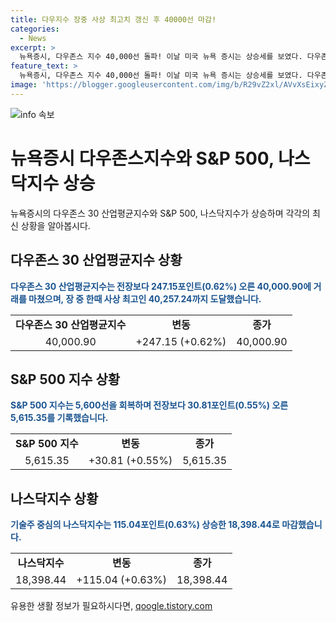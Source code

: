 ```yaml
---
title: 다우지수 장중 사상 최고치 갱신 후 40000선 마감!
categories:
  - News
excerpt: >
  뉴욕증시, 다우존스 지수 40,000선 돌파! 이날 미국 뉴욕 증시는 상승세를 보였다. 다우존스 30 산업평균지수는 247.15포인트(0.62%) 오른 40,000.90에 마감. 이는 5월 이후 처음으로 40,000선을 돌파한 것. 또한 S&P 500 지수는 5,600선을 회복하며 30.81포인트(0.55%) 상승, 나스닥지수는 115.04포인트(0.63%) 오른 18,398.44로 마감.
feature_text: >
  뉴욕증시, 다우존스 지수 40,000선 돌파! 이날 미국 뉴욕 증시는 상승세를 보였다. 다우존스 30 산업평균지수는 247.15포인트(0.62%) 오른 40,000.90에 마감. 이는 5월 이후 처음으로 40,000선을 돌파한 것. 또한 S&P 500 지수는 5,600선을 회복하며 30.81포인트(0.55%) 상승, 나스닥지수는 115.04포인트(0.63%) 오른 18,398.44로 마감.
image: 'https://blogger.googleusercontent.com/img/b/R29vZ2xl/AVvXsEixyZcFfHzMRdzZMjFBmAUKJYCLCGyLL1o632UiGVXcaFdKo_bkvkuCioo0uUKlGfBVcT3P84aROyZIXSBEx3Aw5nCQ3pTgDom1WDC4m8eifvWiAmWEEVb4x6G_l8C0QH225ldMjyaFvpxGEBGNO37VmDTDMHGhJPq73UglMfDca1-0aw/s1600/blogspot.png'
---
```


<p><img src="https://blogger.googleusercontent.com/img/b/R29vZ2xl/AVvXsEixyZcFfHzMRdzZMjFBmAUKJYCLCGyLL1o632UiGVXcaFdKo_bkvkuCioo0uUKlGfBVcT3P84aROyZIXSBEx3Aw5nCQ3pTgDom1WDC4m8eifvWiAmWEEVb4x6G_l8C0QH225ldMjyaFvpxGEBGNO37VmDTDMHGhJPq73UglMfDca1-0aw/s1600/blogspot.png" alt="info 속보" /></p>

<h1 data-ke-size="size26">뉴욕증시 다우존스지수와 S&P 500, 나스닥지수 상승</h1>

<p data-ke-size="size16">뉴욕증시의 다우존스 30 산업평균지수와 S&P 500, 나스닥지수가 상승하며 각각의 최신 상황을 알아봅시다.</p>

<h2 data-ke-size="size24">다우존스 30 산업평균지수 상황</h2>

<p data-ke-size="size16"><b><span style="color: #1a5490;">다우존스 30 산업평균지수는 전장보다 247.15포인트(0.62%) 오른 40,000.90에 거래를 마쳤으며, 장 중 한때 사상 최고인 40,257.24까지 도달했습니다.</span></b></p>

<table>
<tbody>
<tr>
<td style="text-align: center; height: 17px;"><b>다우존스 30 산업평균지수</b></td>
<td style="text-align: center; height: 17px;"><b>변동</b></td>
<td style="text-align: center; height: 17px;"><b>종가</b></td>
</tr>
<tr>
<td style="text-align: center; height: 17px;">40,000.90</td>
<td style="text-align: center; height: 17px;">+247.15 (+0.62%)</td>
<td style="text-align: center; height: 17px;">40,000.90</td>
</tr>
</tbody>
</table>

<h2 data-ke-size="size24">S&P 500 지수 상황</h2>

<p data-ke-size="size16"><b><span style="color: #1a5490;">S&P 500 지수는 5,600선을 회복하며 전장보다 30.81포인트(0.55%) 오른 5,615.35를 기록했습니다.</span></b></p>

<table>
<tbody>
<tr>
<td style="text-align: center; height: 17px;"><b>S&P 500 지수</b></td>
<td style="text-align: center; height: 17px;"><b>변동</b></td>
<td style="text-align: center; height: 17px;"><b>종가</b></td>
</tr>
<tr>
<td style="text-align: center; height: 17px;">5,615.35</td>
<td style="text-align: center; height: 17px;">+30.81 (+0.55%)</td>
<td style="text-align: center; height: 17px;">5,615.35</td>
</tr>
</tbody>
</table>

<h2 data-ke-size="size24">나스닥지수 상황</h2>

<p data-ke-size="size16"><b><span style="color: #1a5490;">기술주 중심의 나스닥지수는 115.04포인트(0.63%) 상승한 18,398.44로 마감했습니다.</span></b></p>

<table>
<tbody>
<tr>
<td style="text-align: center; height: 17px;"><b>나스닥지수</b></td>
<td style="text-align: center; height: 17px;"><b>변동</b></td>
<td style="text-align: center; height: 17px;"><b>종가</b></td>
</tr>
<tr>
<td style="text-align: center; height: 17px;">18,398.44</td>
<td style="text-align: center; height: 17px;">+115.04 (+0.63%)</td>
<td style="text-align: center; height: 17px;">18,398.44</td>
</tr>
</tbody>
</table>
유용한 생활 정보가 필요하시다면, <a href="https://qoogle.tistory.com" rel="dofollow">qoogle.tistory.com</a>


